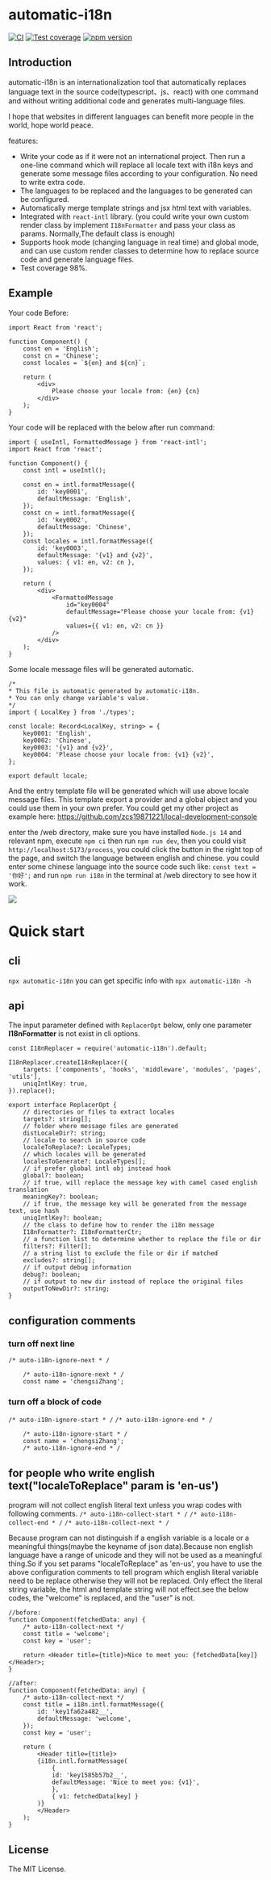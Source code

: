 # automatic-i18n

[![CI](./assets/badge.svg)](https://github.com/zcs19871221/automatic-i18n/actions/workflows/npm-publish.yml)
[![Test coverage](https://img.shields.io/coverallsCoverage/github/zcs19871221/automatic-i18n)](https://coveralls.io/github/zcs19871221/automatic-i18n)
[![npm version](https://img.shields.io/npm/v/automatic-i18n?style=flat-square)](https://www.npmjs.com/package/automatic-i18n)

## Introduction

automatic-i18n is an internationalization tool that automatically replaces language text in the source code(typescript、js、react) with one command and without writing additional code and generates multi-language files.

I hope that websites in different languages ​​can benefit more people in the world, hope world peace.

features:

- Write your code as if it were not an international project. Then run a one-line command which will replace all locale text with i18n keys and generate some message files according to your configuration. No need to write extra code.
- The languages ​​to be replaced and the languages ​​to be generated can be configured.
- Automatically merge template strings and jsx html text with variables.
- Integrated with `react-intl` library. (you could write your own custom render class by implement `I18nFormatter` and pass your class as params. Normally,The default class is enough)
- Supports hook mode (changing language in real time) and global mode, and can use custom render classes to determine how to replace source code and generate language files.
- Test coverage 98%.

## Example

Your code Before:

    import React from 'react';

    function Component() {
        const en = 'English';
        const cn = 'Chinese';
        const locales = `${en} and ${cn}`;

        return (
            <div>
                Please choose your locale from: {en} {cn}
            </div>
        );
    }

Your code will be replaced with the below after run command:

    import { useIntl, FormattedMessage } from 'react-intl';
    import React from 'react';

    function Component() {
        const intl = useIntl();

        const en = intl.formatMessage({
            id: 'key0001',
            defaultMessage: 'English',
        });
        const cn = intl.formatMessage({
            id: 'key0002',
            defaultMessage: 'Chinese',
        });
        const locales = intl.formatMessage({
            id: 'key0003',
            defaultMessage: '{v1} and {v2}',
            values: { v1: en, v2: cn },
        });

        return (
            <div>
                <FormattedMessage
                    id="key0004"
                    defaultMessage="Please choose your locale from: {v1} {v2}"
                    values={{ v1: en, v2: cn }}
                />
            </div>
        );
    }

Some locale message files will be generated automatic.

    /*
    * This file is automatic generated by automatic-i18n.
    * You can only change variable's value.
    */
    import { LocalKey } from './types';

    const locale: Record<LocalKey, string> = {
        key0001: 'English',
        key0002: 'Chinese',
        key0003: '{v1} and {v2}',
        key0004: 'Please choose your locale from: {v1} {v2}',
    };

    export default locale;

And the entry template file will be generated which will use above locale message files. This template export a provider and a global object and you could use them in your own prefer.
You could get my other project as example here: https://github.com/zcs19871221/local-development-console

enter the /web directory, make sure you have installed `Node.js 14` and relevant npm, execute `npm ci` then run `npm run dev`, then you could visit `http://localhost:5173/process`, you could click the button in the right top of the page, and switch the language between english and chinese. you could enter some chinese language into the source code such like: `const text = '你好';` and run `npm run i18n` in the terminal at /web directory to see how it work.

![](./image.png)

# Quick start

## cli

`npx automatic-i18n`
you can get specific info with `npx automatic-i18n -h`

## api

The input parameter defined with `ReplacerOpt` below, only one parameter **I18nFormatter** is not exist in cli options.

    const I18nReplacer = require('automatic-i18n').default;

    I18nReplacer.createI18nReplacer({
        targets: ['components', 'hooks', 'middleware', 'modules', 'pages', 'utils'],
        uniqIntlKey: true,
    }).replace();

    export interface ReplacerOpt {
        // directories or files to extract locales
        targets?: string[];
        // folder where message files are generated
        distLocaleDir?: string;
        // locale to search in source code
        localeToReplace?: LocaleTypes;
        // which locales will be generated
        localesToGenerate?: LocaleTypes[];
        // if prefer global intl obj instead hook
        global?: boolean;
        // if true, will replace the message key with camel cased english translation
        meaningKey?: boolean;
        // if true, the message key will be generated from the message text, use hash
        uniqIntlKey?: boolean;
        // the class to define how to render the i18n message
        I18nFormatter?: I18nFormatterCtr;
        // a function list to determine whether to replace the file or dir
        filters?: Filter[];
        // a string list to exclude the file or dir if matched
        excludes?: string[];
        // if output debug information
        debug?: boolean;
        // if output to new dir instead of replace the original files
        outputToNewDir?: string;
    }

## configuration comments

### turn off next line

`/* auto-i18n-ignore-next * /`

        /* auto-i18n-ignore-next * /
        const name = 'chengsiZhang';

### turn off a block of code

`/* auto-i18n-ignore-start * /`
`/* auto-i18n-ignore-end * /`

        /* auto-i18n-ignore-start * /
        const name = 'chengsiZhang';
        /* auto-i18n-ignore-end * /

## for people who write english text("localeToReplace" param is 'en-us')

program will not collect english literal text unless you wrap codes with following comments.
`/* auto-i18n-collect-start * /`
`/* auto-i18n-collect-end * /`
`/* auto-i18n-collect-next * /`

Because program can not distinguish if a english variable is a locale or a meaningful things(maybe the keyname of json data).Because non english language have a range of unicode and they will not be used as a meaningful thing.So if you set params "localeToReplace" as 'en-us', you have to use the above configuration comments to tell program which english literal variable need to be replace otherwise they will not be replaced. Only effect the literal string variable, the html and template string will not effect.see the below codes, the "welcome" is replaced, and the "user" is not.

    //before:
    function Component(fetchedData: any) {
        /* auto-i18n-collect-next */
        const title = 'welcome';
        const key = 'user';

        return <Header title={title}>Nice to meet you: {fetchedData[key]}</Header>;
    }

    //after:
    function Component(fetchedData: any) {
        /* auto-i18n-collect-next */
        const title = i18n.intl.formatMessage({
            id: 'key1fa62a482__',
            defaultMessage: 'welcome',
        });
        const key = 'user';

        return (
            <Header title={title}>
            {i18n.intl.formatMessage(
                {
                id: 'key1585b57b2__',
                defaultMessage: 'Nice to meet you: {v1}',
                },
                { v1: fetchedData[key] }
            )}
            </Header>
        );
    }

## License

The MIT License.
